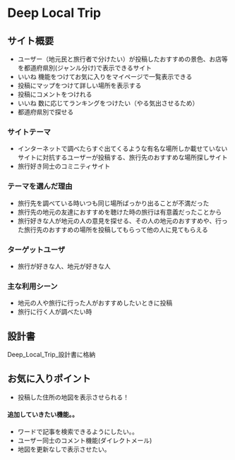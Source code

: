 # Deep Local Trip



## サイト概要
- ユーザー（地元民と旅行者で分けたい）が投稿したおすすめの景色、お店等を都道府県別(ジャンル分け)で表示できるサイト
- いいね 機能をつけてお気に入りをマイページで一覧表示できる
- 投稿にマップをつけて詳しい場所を表示する
- 投稿にコメントをつけれる
- いいね 数に応じてランキングをつけたい（やる気出させるため）
- 都道府県別で探せる

### サイトテーマ
- インターネットで調べたらすぐ出てくるような有名な場所しか載せていないサイトに対抗するユーザーが投稿する、旅行先のおすすめな場所探しサイト
- 旅行好き同士のコミニティサイト

### テーマを選んだ理由
- 旅行先を調べている時いつも同じ場所ばっかり出ることが不満だった
- 旅行先の地元の友達におすすめを聴けた時の旅行は有意義だったことから
- 旅行好きな人が地元の人の意見を探せる、その人の地元のおすすめや、行った旅行先のおすすめの場所を投稿してもらって他の人に見てもらえる


### ターゲットユーザ
- 旅行が好きな人、地元が好きな人

### 主な利用シーン
- 地元の人や旅行に行った人がおすすめしたいときに投稿
- 旅行に行く人が調べたい時

## 設計書
Deep_Local_Trip_設計書に格納

## お気に入りポイント
- 投稿した住所の地図を表示させられる！



#### 追加していきたい機能。。
- ワードで記事を検索できるようにしたい。。
- ユーザー同士のコメント機能(ダイレクトメール)
- 地図を更新なしで表示させたい。


